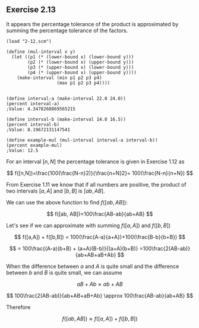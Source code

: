## Exercise 2.13

It appears the percentage tolerance of the product is approximated by summing the percentage tolerance of the factors.

```
(load "2-12.scm")

(define (mul-interval x y)
  (let ((p1 (* (lower-bound x) (lower-bound y)))
        (p2 (* (lower-bound x) (upper-bound y)))
        (p3 (* (upper-bound x) (lower-bound y)))
        (p4 (* (upper-bound x) (upper-bound y))))
    (make-interval (min p1 p2 p3 p4)
                   (max p1 p2 p3 p4))))


(define interval-a (make-interval 22.0 24.0))
(percent interval-a)
;Value: 4.3478260869565215

(define interval-b (make-interval 14.0 16.5))
(percent interval-b)
;Value: 8.19672131147541

(define example-mul (mul-interval interval-a interval-b))
(percent example-mul)
;Value: 12.5
```

For an interval $[n,N]$ the percentage tolerance is given in Exercise 1.12 as

$$
f([n,N])=\frac{100(\frac{N-n}2)}{\frac{n+N}2}= 100(\frac{N-n}{n+N})
$$

From Exercise 1.11 we know that if all numbers are positive, the product of two intervals $[a,A]$ and $[b,B]$ is $[ab, AB]$.

We can use the above function to find $f([ab, AB])$:

$$
f([ab, AB])=100\frac{AB-ab}{ab+AB}
$$

Let's see if we can approximate with summing $f([a,A])$ and $f([b,B])$

$$
f([a,A]) + f([b,B]) = 100(\frac{A-a}{a+A})+100(\frac{B-b}{b+B})
$$

$$
= 100\frac{(A-a)(b+B) + (a+A)(B-b)}{(a+A)(b+B)}
=100\frac{2(AB-ab)}{ab+AB+aB+Ab}
$$

When the difference between $a$ and $A$ is quite small and the difference between $b$ and $B$ is quite small, we can assume

$$
aB + Ab \approx ab+AB
$$

$$
100\frac{2(AB-ab)}{ab+AB+aB+Ab} \approx 100\frac{AB-ab}{ab+AB}
$$

Therefore

$$
f([ab, AB]) \approx f([a,A]) + f([b,B])
$$